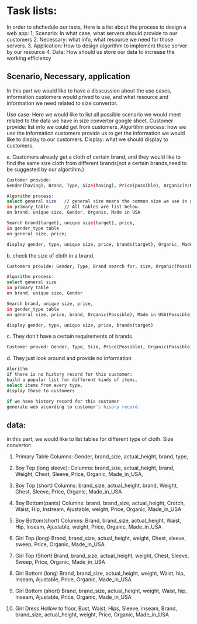 # Task lists:
In order to shchedule our tasts, Here is a list about the process to design a web app:
1, Scenario: In what case, what servers should provide to our customers
2. Necessary: what info, what resource we need for those servers.
3. Application: How to design algorithm to implement those server by our resource
4. Data: How should us store our data to increase the working efficiency


##  Scenario, Necessary, application
In this part we would like to have a disscussion about the use cases, information customers would prived to use, and what resource and information we need related to size convertor.

Use case: Here we would like to list all possible scenario we would meet related to the data we have in size convertor google sheet. 
Customer provide: list info we could get from customers.
Algortihm process: how we use the information customers provide us to get the information we would like to display to our customers.
Display: what we should display to customers.

a. Customers already get a cloth of certain brand, and they would like to find the same size cloth from different brands(not a certain brands,need to be suggested by our algortihm.) 
```sh
Customer provide: 
Gender(having), Brand, Type, Size(having), Price(possible), Organic(Y/N), Made in USA(Y/N)

Algorithm process: 
select general size   // general size means the common size we use in our database in case of confliction.
in primary_table      // All tables are list below.
on brand, unique size, Gender, Organic, Made in USA

Search brand(target), unique size(target), price, 
in gender_type table 
on general size, price;

display gender, type, unique size, price, brands(target), Organic, Made in USA
```


b. check the size of cloth in a brand.

```sh
Customers provide: Gender, Type, Brand search for, size, Organic(Possible), Made in USA(Possible)

Algorithm process: 
select general size
in primary_table
on brand, unique size, Gender

Search brand, unique size, price, 
in gender_type table 
on general size, price, brand, Organic(Possible), Made in USA(Possible)

display gender, type, unique size, price, brands(target)
```


c. They don't have a certain requirements of brands.
```sh
Customer proved: Gender, Type, Size, Price(Possible), Organic(Possible), Made_in_USA(Possible)
```

d. They just look around and provide no information
```sh
Alorithm
if there is no history record for this customer:
build a popular list for different kinds of items, 
select items from every type,
display those to customers 

if we have history record for this customer
generate web according to customer's hisory record.

```

## data:
in this part, we would like to list tables for different type of cloth. 
Size convertor: 

1. Primary Table
Columns: 
Gender, brand_size, actual_height, brand, type, 

2. Boy Top (long sleeve):
Columns:
brand_size, actual_height, brand, Weight, Chest, Sleeve, Price, Organic, Made_in_USA,

3. Boy Top (short)
Columns:
brand_size, actual_height, brand, Weight, Chest, Sleeve, Price, Organic, Made_in_USA

3. Boy Bottom(pants)
Columns:
brand, brand_size, actual_height, Crotch, Waist, Hip, Instream, Ajustable, weight, Price, Organic, Made_in_USA

4. Boy Bottom(short)
Columns:
Brand, brand_size, actual_height, Waist, Hip, Inseam, Ajustable, weight, Price, Organic, Made_in_USA

5. Girl Top (long)
Brand, brand_size, actual_height, weight, Chest, sleeve, sweep, Price, Organic, Made_in_USA

6. Girl Top (Short)
Brand, brand_size, actual_height, weight, Chest, Sleeve, Sweep, Price, Organic, Made_in_USA

7. Girl Bottom (long)
Brand, brand_size, actual_height, weight, Waist, hip, Inseam, Ajustable, Price, Organic, Made_in_USA

8. Girl Bottom (short)
Brand, brand_size, actual_height, weight, Waist, hip, Inseam, Ajustable, Price, Organic, Made_in_USA

9. Girl Dress
Hollow to floor, Bust, Waist, Hips, Sleeve, inseam, Brand, brand_size, actual_height, weight, Price, Organic, Made_in_USA



